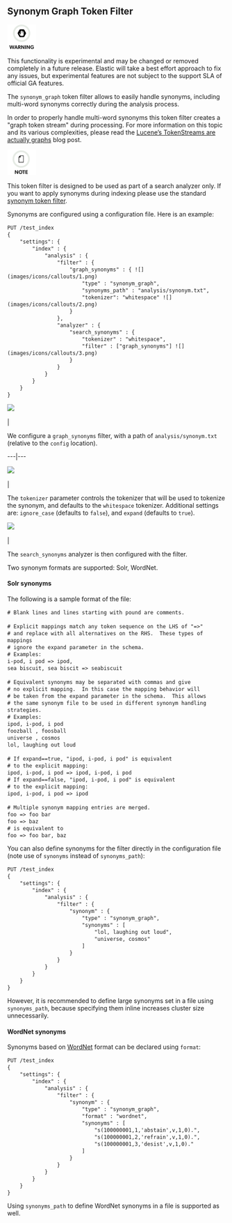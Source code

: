 ## Synonym Graph Token Filter

![Warning](images/icons/warning.png)

This functionality is experimental and may be changed or removed completely in a future release. Elastic will take a best effort approach to fix any issues, but experimental features are not subject to the support SLA of official GA features.

The `synonym_graph` token filter allows to easily handle synonyms, including multi-word synonyms correctly during the analysis process.

In order to properly handle multi-word synonyms this token filter creates a "graph token stream" during processing. For more information on this topic and its various complexities, please read the [Lucene’s TokenStreams are actually graphs](http://blog.mikemccandless.com/2012/04/lucenes-tokenstreams-are-actually.html) blog post.

![Note](images/icons/note.png)

This token filter is designed to be used as part of a search analyzer only. If you want to apply synonyms during indexing please use the standard [synonym token filter](analysis-synonym-tokenfilter.html "Synonym Token Filter").

Synonyms are configured using a configuration file. Here is an example:
    
    
    PUT /test_index
    {
        "settings": {
            "index" : {
                "analysis" : {
                    "filter" : {
                        "graph_synonyms" : { ![](images/icons/callouts/1.png)
                            "type" : "synonym_graph",
                            "synonyms_path" : "analysis/synonym.txt",
                            "tokenizer": "whitespace" ![](images/icons/callouts/2.png)
                        }
                    },
                    "analyzer" : {
                        "search_synonyms" : {
                            "tokenizer" : "whitespace",
                            "filter" : ["graph_synonyms"] ![](images/icons/callouts/3.png)
                        }
                    }
                }
            }
        }
    }

![](images/icons/callouts/1.png)

| 

We configure a `graph_synonyms` filter, with a path of `analysis/synonym.txt` (relative to the `config` location).   
  
---|---  
  
![](images/icons/callouts/2.png)

| 

The `tokenizer` parameter controls the tokenizer that will be used to tokenize the synonym, and defaults to the `whitespace` tokenizer. Additional settings are: `ignore_case` (defaults to `false`), and `expand` (defaults to `true`).   
  
![](images/icons/callouts/3.png)

| 

The `search_synonyms` analyzer is then configured with the filter.   
  
Two synonym formats are supported: Solr, WordNet.

#### Solr synonyms

The following is a sample format of the file:
    
    
    # Blank lines and lines starting with pound are comments.
    
    # Explicit mappings match any token sequence on the LHS of "=>"
    # and replace with all alternatives on the RHS.  These types of mappings
    # ignore the expand parameter in the schema.
    # Examples:
    i-pod, i pod => ipod,
    sea biscuit, sea biscit => seabiscuit
    
    # Equivalent synonyms may be separated with commas and give
    # no explicit mapping.  In this case the mapping behavior will
    # be taken from the expand parameter in the schema.  This allows
    # the same synonym file to be used in different synonym handling strategies.
    # Examples:
    ipod, i-pod, i pod
    foozball , foosball
    universe , cosmos
    lol, laughing out loud
    
    # If expand==true, "ipod, i-pod, i pod" is equivalent
    # to the explicit mapping:
    ipod, i-pod, i pod => ipod, i-pod, i pod
    # If expand==false, "ipod, i-pod, i pod" is equivalent
    # to the explicit mapping:
    ipod, i-pod, i pod => ipod
    
    # Multiple synonym mapping entries are merged.
    foo => foo bar
    foo => baz
    # is equivalent to
    foo => foo bar, baz

You can also define synonyms for the filter directly in the configuration file (note use of `synonyms` instead of `synonyms_path`):
    
    
    PUT /test_index
    {
        "settings": {
            "index" : {
                "analysis" : {
                    "filter" : {
                        "synonym" : {
                            "type" : "synonym_graph",
                            "synonyms" : [
                                "lol, laughing out loud",
                                "universe, cosmos"
                            ]
                        }
                    }
                }
            }
        }
    }

However, it is recommended to define large synonyms set in a file using `synonyms_path`, because specifying them inline increases cluster size unnecessarily.

#### WordNet synonyms

Synonyms based on [WordNet](http://wordnet.princeton.edu/) format can be declared using `format`:
    
    
    PUT /test_index
    {
        "settings": {
            "index" : {
                "analysis" : {
                    "filter" : {
                        "synonym" : {
                            "type" : "synonym_graph",
                            "format" : "wordnet",
                            "synonyms" : [
                                "s(100000001,1,'abstain',v,1,0).",
                                "s(100000001,2,'refrain',v,1,0).",
                                "s(100000001,3,'desist',v,1,0)."
                            ]
                        }
                    }
                }
            }
        }
    }

Using `synonyms_path` to define WordNet synonyms in a file is supported as well.
